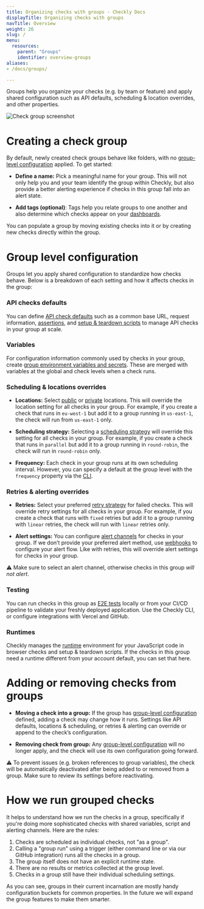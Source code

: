 ```yaml
---
title: Organizing checks with groups - Checkly Docs
displayTitle: Organizing checks with groups
navTitle: Overview
weight: 26
slug: /
menu:
  resources:
    parent: "Groups"
    identifier: overview-groups
aliases:
- /docs/groups/

---
```


Groups help you organize your checks (e.g. by team or feature) and apply shared configuration such as API defaults, scheduling & location overrides, and other properties.

![Check group screenshot](/docs/images/groups/group-in-dashboard.png)

# Creating a check group

By default, newly created check groups behave like folders, with no [group-level configuration](#group-level-configuration) applied. To get started:

* **Define a name:** Pick a meaningful name for your group. This will not only help you and your team identify the group within Checkly, but also provide a better alerting experience if checks in this group fall into an alert state.

* **Add tags (optional)**: Tags help you relate groups to one another and also determine which checks appear on your [dashboards](/docs/dashboards/).

You can populate a group by moving existing checks into it or by creating new checks directly within the group.

# Group level configuration

Groups let you apply shared configuration to standardize how checks behave. Below is a breakdown of each setting and how it affects checks in the group:

### API checks defaults
You can define [API check defaults](/docs/groups/api-check-defaults/) such as a common base URL, request information, [assertions](/docs/api-checks/assertions/), and [setup & teardown scripts](/docs/api-checks/setup-teardown-scripts/) to manage API checks in your group at scale.

### Variables
For configuration information commonly used by checks in your group, create [group environment variables and secrets](/docs/groups/variables/). These are merged with variables at the global and check levels when a check runs.

### Scheduling & locations overrides

* **Locations:** Select [public](/docs/monitoring/global-locations/) or [private](/docs/private-locations/) locations. This will override the location setting for all checks in your group. For example, if you create a check that runs in `eu-west-1` but add it to a group running in `us-east-1`, the check will run from `us-east-1` only.

* **Scheduling strategy:** Selecting a [scheduling strategy](/docs/monitoring/global-locations/#scheduling-strategies) will override this setting for all checks in your group. For example, if you create a check that runs in `parallel` but add it to a group running in `round-robin`, the check will run in `round-robin` only.

* **Frequency:** Each check in your group runs at its own scheduling interval. However, you can specify a default at the group level with the `frequency` property via the [CLI](/docs/cli/constructs-reference/#checkgroup).

### Retries & alerting overrides

* **Retries:** Select your preferred [retry strategy](/docs/alerting-and-retries/retries/) for failed checks. This will override retry settings for all checks in your group. For example, if you create a check that runs with `fixed` retries but add it to a group running with `linear` retries, the check will run with `linear` retries only.

* **Alert settings:** You can configure [alert channels](/docs/alerting-and-retries/alert-channels) for checks in your group. If we don’t provide your preferred alert method, use [webhooks](/docs/alerting-and-retries/webhooks/) to configure your alert flow. Like with retries, this will override alert settings for checks in your group.

⚠️ Make sure to select an alert channel, otherwise checks in this group *will not alert*.

### Testing

You can run checks in this group as [E2E tests](/docs/testing) locally or from your CI/CD pipeline to validate your freshly deployed application. Use the Checkly CLI, or configure integrations with Vercel and GitHub.

### Runtimes

Checkly manages the [runtime](/docs/runtimes) environment for your JavaScript code in browser checks and setup & teardown scripts. If the checks in this group need a runtime different from your account default, you can set that here.

# Adding or removing checks from groups

* **Moving a check into a group:** If the group has [group-level configuration](#group-level-configuration) defined, adding a check may change how it runs. Settings like API defaults, locations & scheduling, or retries & alerting can override or append to the check’s configuration.

* **Removing check from group:** Any [group-level configuration](#group-level-configuration) will no longer apply, and the check will use its own configuration going forward.

⚠️ To prevent issues (e.g. broken references to group variables), the check will be automatically deactivated after being added to or removed from a group. Make sure to review its settings before reactivating.

# How we run grouped checks

It helps to understand how we run the checks in a group, specifically if you're doing more sophisticated checks with shared
variables, script and alerting channels. Here are the rules:

1. Checks are scheduled as individual checks, not "as a group".
2. Calling a "group run" using a trigger (either command line or via our GitHub integration) runs all the checks in a group.
3. The group itself does not have an explicit runtime state.
4. There are no results or metrics collected at the group level.
5. Checks in a group still have their individual scheduling settings.

As you can see, groups in their current incarnation are mostly handy configuration buckets for common properties. In the 
future we will expand the group features to make them smarter.
